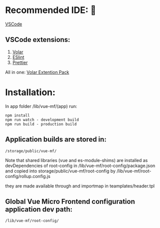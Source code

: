 
# Recommended IDE: :monocle_face:
[VSCode](https://code.visualstudio.com/)

## VSCode extensions:
1. [Volar](https://marketplace.visualstudio.com/items?itemName=johnsoncodehk.volar)
2. [ESlint](https://marketplace.visualstudio.com/items?itemName=dbaeumer.vscode-eslint)
3. [Prettier](https://marketplace.visualstudio.com/items?itemName=esbenp.prettier-vscode)

All in one: [Volar Extention Pack](https://marketplace.visualstudio.com/items?itemName=MisterJ.vue-volar-extention-pack)

# Installation:
In app folder /lib/vue-mf/(app) run:
```
npm install
npm run watch - development build
npm run build - production build
```

## Application builds are stored in:
```
/storage/public/vue-mf/
```

Note that shared libraries (vue and es-module-shims) are installed as devDependencies of root-config in  /lib/vue-mf/root-config/package.json and copied into 
storage/public/vue-mf/root-config
by /lib/vue-mf/root-config/rollup.config.js

they are made available through and importmap in teamplates/header.tpl

## Global Vue Micro Frontend configuration application dev path:
```
/lib/vue-mf/root-config/
```
